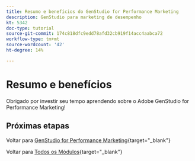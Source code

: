 ```yaml
---
title: Resumo e benefícios do GenStudio for Performance Marketing
description: GenStudio para marketing de desempenho
kt: 5342
doc-type: tutorial
source-git-commit: 174c818dfc9edd78afd32cb919f14acc4aabca72
workflow-type: tm+mt
source-wordcount: '42'
ht-degree: 14%

---
```


# Resumo e benefícios

Obrigado por investir seu tempo aprendendo sobre o Adobe GenStudio for Performance Marketing!


## Próximas etapas

Voltar para [GenStudio for Performance Marketing](./genstudio.md){target="_blank"}

Voltar para [Todos os Módulos](./../../../overview.md){target="_blank"}
